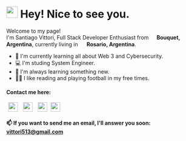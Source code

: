 <h1><img src="https://emojis.slackmojis.com/emojis/images/1531849430/4246/blob-sunglasses.gif?1531849430" width="30"/> Hey! Nice to see you.</h1>


<p>Welcome to my page! </br> I'm Santiago Vittori, Full Stack Developer Enthusiast from <img src="https://image.flaticon.com/icons/png/512/3909/3909430.png" width="13"/> <b>Bouquet, Argentina</b>, currently living in <img src="https://image.flaticon.com/icons/png/512/595/595562.png" width="15"/> <b>Rosario, Argentina</b>. </p>
   
- 🌱 I'm currently learning all about Web 3 and Cybersecurity.
- 💻 I'm studing System Engineer.
- 🧠 I'm always learning something new.
- 💪🏼 I like reading and playing football in my free times.

<h4 align="left">Contact me here:</h4>
<p align="left">
<a href="https://twitter.com/spoilyzer" target="blank"><img align="center" src="https://raw.githubusercontent.com/rahuldkjain/github-profile-readme-generator/master/src/images/icons/Social/twitter.svg" alt="spoilyzer" height="25" width="25" HSPACE="5"/></a>
<a href="https://linkedin.com/in/santiago-vittori" target="blank"><img align="center" src="https://raw.githubusercontent.com/rahuldkjain/github-profile-readme-generator/master/src/images/icons/Social/linked-in-alt.svg" alt="santiago-vittori" height="25" width="25" HSPACE="5"/></a>
<a href="https://github.com/spoilyzer" target="blank"><img align="center" src="https://raw.githubusercontent.com/rahuldkjain/github-profile-readme-generator/master/src/images/icons/Social/github.svg" alt="spoilyzer" height="25" width="25" HSPACE="5"/></a>
<a href="https://hackerone.com/spoilyzer" target="blank"><img align="center" src="https://cdn.icon-icons.com/icons2/2108/PNG/512/hackerone_icon_130914.png" alt="spoilyzer" height="25" width="25" /></a>
</p>   
   
#### **📫 If you want to send me an email, I'll answer you soon**: vittori513@gmail.com
